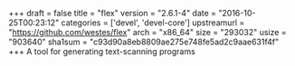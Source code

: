 +++
draft = false
title = "flex"
version = "2.6.1-4"
date = "2016-10-25T00:23:12"
categories = ['devel', 'devel-core']
upstreamurl = "https://github.com/westes/flex"
arch = "x86_64"
size = "293032"
usize = "903640"
sha1sum = "c93d90a8eb8809ae275e748fe5ad2c9aae631f4f"
+++
A tool for generating text-scanning programs